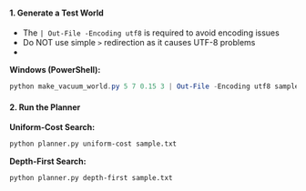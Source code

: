 #### 1. Generate a Test World

- The `| Out-File -Encoding utf8` is required to avoid encoding issues
- Do NOT use simple `>` redirection as it causes UTF-8 problems
- 
**Windows (PowerShell):**
```powershell
python make_vacuum_world.py 5 7 0.15 3 | Out-File -Encoding utf8 sample.txt
```

#### 2. Run the Planner

**Uniform-Cost Search:**
```bash
python planner.py uniform-cost sample.txt
```

**Depth-First Search:**
```bash
python planner.py depth-first sample.txt
```
